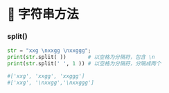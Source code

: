 # 🐍 字符串方法

### split()
```py
str = "xxg \nxxgg \nxxggg";
print(str.split( ))       # 以空格为分隔符，包含 \n
print(str.split(' ', 1 )) # 以空格为分隔符，分隔成两个

#['xxg', 'xxgg', 'xxggg']
#['xxg', '\nxxgg','\nxxggg']
```